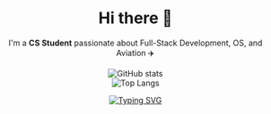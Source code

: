 <div align="center">
<!--   <img src="https://your-banner-image.com" alt="Banner" width="100%" /> -->

  # Hi there 👋  
  I'm a **CS Student** passionate about Full-Stack Development, OS, and Aviation ✈️  

  ![GitHub stats](https://github-readme-stats.vercel.app/api?username=theplaceincan&show_icons=true&theme=tokyonight)  
  ![Top Langs](https://github-readme-stats.vercel.app/api/top-langs/?username=theplaceincan&layout=compact&theme=tokyonight)  

  [![Typing SVG](https://readme-typing-svg.herokuapp.com?lines=Full-Stack+Developer;OS+and+Kernel+Explorer;Aviation+Enthusiast)](https://git.io/typing-svg)
</div>


<!--
**theplaceincan/theplaceincan** is a ✨ _special_ ✨ repository because its `README.md` (this file) appears on your GitHub profile.

Here are some ideas to get you started:

- 🔭 I’m currently working on ...
- 🌱 I’m currently learning ...
- 👯 I’m looking to collaborate on ...
- 🤔 I’m looking for help with ...
- 💬 Ask me about ...
- 📫 How to reach me: ...
- 😄 Pronouns: ...
- ⚡ Fun fact: ...
-->
